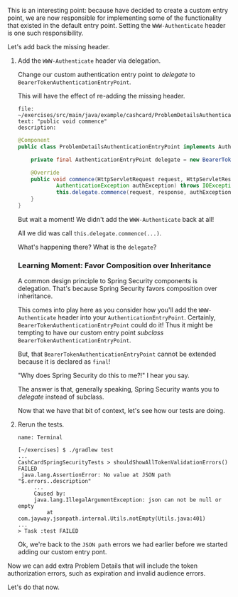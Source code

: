 This is an interesting point: because have decided to create a custom entry point, we are now responsible for implementing some of the functionality that existed in the default entry point. Setting the `WWW-Authenticate` header is one such responsibility.

Let's add back the missing header.

1. Add the `WWW-Authenticate` header via delegation.

   Change our custom authentication entry point to _delegate_ to `BearerTokenAuthenticationEntryPoint`.

   This will have the effect of re-adding the missing header.

   ```editor:select-matching-text
   file: ~/exercises/src/main/java/example/cashcard/ProblemDetailsAuthenticationEntryPoint.java
   text: "public void commence"
   description:
   ```

   ```java
   @Component
   public class ProblemDetailsAuthenticationEntryPoint implements AuthenticationEntryPoint {

       private final AuthenticationEntryPoint delegate = new BearerTokenAuthenticationEntryPoint();

       @Override
       public void commence(HttpServletRequest request, HttpServletResponse response,
               AuthenticationException authException) throws IOException, ServletException {
               this.delegate.commence(request, response, authException);
       }
   }
   ```

   But wait a moment! We didn't add the `WWW-Authenticate` back at all!

   All we did was call `this.delegate.commence(...)`.

   What's happening there? What is the `delegate`?

   ### Learning Moment: Favor Composition over Inheritance

   A common design principle to Spring Security components is delegation. That's because Spring Security favors composition over inheritance.

   This comes into play here as you consider how you'll add the `WWW-Authenticate` header into your `AuthenticationEntryPoint`. Certainly, `BearerTokenAuthenticationEntryPoint` could do it! Thus it might be tempting to have our custom entry point _subclass_ `BearerTokenAuthenticationEntryPoint`.

   But, that `BearerTokenAuthenticationEntryPoint` cannot be extended because it is declared as `final`!

   "Why does Spring Security do this to me?!" I hear you say.

   The answer is that, generally speaking, Spring Security wants you to _delegate_ instead of subclass.

   Now that we have that bit of context, let's see how our tests are doing.

1. Rerun the tests.

   ```dashboard:open-dashboard
   name: Terminal
   ```

   ```shell
   [~/exercises] $ ./gradlew test
   ...
   CashCardSpringSecurityTests > shouldShowAllTokenValidationErrors() FAILED
    java.lang.AssertionError: No value at JSON path "$.errors..description"
        ...
        Caused by:
        java.lang.IllegalArgumentException: json can not be null or empty
            at com.jayway.jsonpath.internal.Utils.notEmpty(Utils.java:401)
   ...
   > Task :test FAILED
   ```

   Ok, we're back to the `JSON path` errors we had earlier before we started adding our custom entry pont.

Now we can add extra Problem Details that will include the token authorization errors, such as expiration and invalid audience errors.

Let's do that now.
